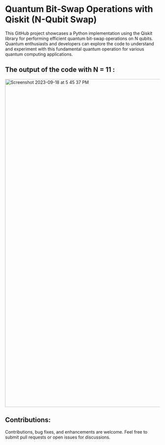 # Quantum Bit-Swap Operations with Qiskit (N-Qubit Swap)
This GitHub project showcases a Python implementation using the Qiskit library for performing efficient quantum bit-swap operations on N qubits. Quantum enthusiasts and developers can explore the code to understand and experiment with this fundamental quantum operation for various quantum computing applications.



## The output of the code with N = 11 :
<img width="1064" alt="Screenshot 2023-09-18 at 5 45 37 PM" src="https://github.com/iAbdullahAlshehri/Swap_gate_N_qubits/assets/98882472/00dd67ad-7937-495b-a3b3-fc0e9e252faf">

## Contributions:

Contributions, bug fixes, and enhancements are welcome. Feel free to submit pull requests or open issues for discussions.
